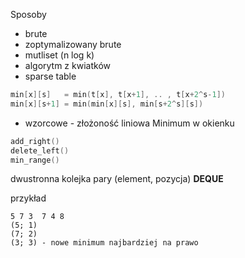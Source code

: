 Sposoby
* brute
* zoptymalizowany brute
* mutliset (n log k)
* algorytm z kwiatków
* sparse table

```cpp
min[x][s]   = min(t[x], t[x+1], .. , t[x+2^s-1])
min[x][s+1] = min(min[x][s], min[s+2^s][s])
```

* wzorcowe - złożoność liniowa
Minimum w okienku

```cpp
add_right()
delete_left()
min_range()
```

dwustronna kolejka pary (element, pozycja)
**DEQUE**

przykład
```
5 7 3  7 4 8
(5; 1)
(7; 2)
(3; 3) - nowe minimum najbardziej na prawo
```

